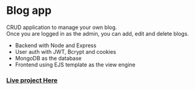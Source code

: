 # Blog app

CRUD application to manage your own blog.  
Once you are logged in as the admin, you can add, edit and delete blogs.

- Backend with Node and Express
- User auth with JWT, Bcrypt and cookies
- MongoDB as the database
- Frontend using EJS template as the view engine

### [Live project Here](https://brainy-culottes-elk.cyclic.app/)
